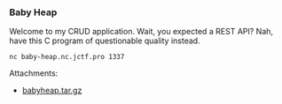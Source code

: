 ### Baby Heap

Welcome to my CRUD application. Wait, you expected a REST API? Nah, have this C program of questionable quality instead.

```
nc baby-heap.nc.jctf.pro 1337
```


Attachments:
* [babyheap.tar.gz](./public/babyheap.tar.gz)